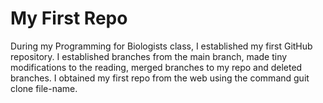 # My First Repo
During my Programming for Biologists class, I established my first GitHub repository.
I established branches from the main branch, made tiny modifications to the reading, merged branches to my repo and deleted branches. 
I obtained my first repo from the web using the command guit clone file-name.
